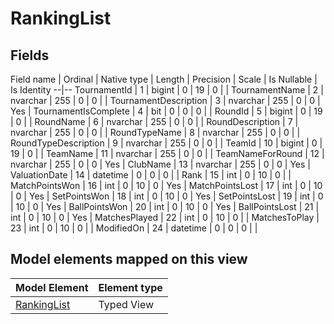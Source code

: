 ﻿RankingList
============

## Fields

Field name | Ordinal | Native type | Length | Precision | Scale | Is Nullable | Is Identity
--|--
TournamentId | 1 | bigint | 0 | 19 | 0 |  | 
TournamentName | 2 | nvarchar | 255 | 0 | 0 |  | 
TournamentDescription | 3 | nvarchar | 255 | 0 | 0 | Yes | 
TournamentIsComplete | 4 | bit | 0 | 0 | 0 |  | 
RoundId | 5 | bigint | 0 | 19 | 0 |  | 
RoundName | 6 | nvarchar | 255 | 0 | 0 |  | 
RoundDescription | 7 | nvarchar | 255 | 0 | 0 |  | 
RoundTypeName | 8 | nvarchar | 255 | 0 | 0 |  | 
RoundTypeDescription | 9 | nvarchar | 255 | 0 | 0 |  | 
TeamId | 10 | bigint | 0 | 19 | 0 |  | 
TeamName | 11 | nvarchar | 255 | 0 | 0 |  | 
TeamNameForRound | 12 | nvarchar | 255 | 0 | 0 | Yes | 
ClubName | 13 | nvarchar | 255 | 0 | 0 | Yes | 
ValuationDate | 14 | datetime | 0 | 0 | 0 |  | 
Rank | 15 | int | 0 | 10 | 0 |  | 
MatchPointsWon | 16 | int | 0 | 10 | 0 | Yes | 
MatchPointsLost | 17 | int | 0 | 10 | 0 | Yes | 
SetPointsWon | 18 | int | 0 | 10 | 0 | Yes | 
SetPointsLost | 19 | int | 0 | 10 | 0 | Yes | 
BallPointsWon | 20 | int | 0 | 10 | 0 | Yes | 
BallPointsLost | 21 | int | 0 | 10 | 0 | Yes | 
MatchesPlayed | 22 | int | 0 | 10 | 0 |  | 
MatchesToPlay | 23 | int | 0 | 10 | 0 |  | 
ModifiedOn | 24 | datetime | 0 | 0 | 0 |  | 

## Model elements mapped on this view

Model Element | Element type
--|--
[RankingList](../../../EntityModel/_DefaultGroup/TypedViews/RankingList.htm) | Typed View
